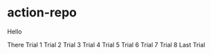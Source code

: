 # action-repo

Hello

There
Trial 1
Trial 2
Trial 3
Trial 4
Trial 5
Trial 6
Trial 7
Trial 8
Last Trial
